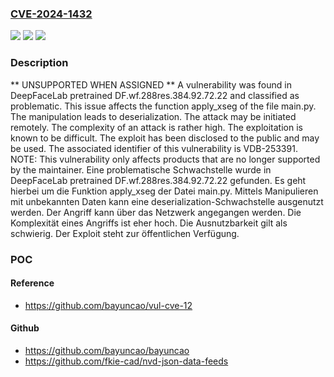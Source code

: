 ### [CVE-2024-1432](https://cve.mitre.org/cgi-bin/cvename.cgi?name=CVE-2024-1432)
![](https://img.shields.io/static/v1?label=Product&message=DeepFaceLab&color=blue)
![](https://img.shields.io/static/v1?label=Version&message=pretrained%20DF.wf.288res.384.92.72.22%20&color=brightgreen)
![](https://img.shields.io/static/v1?label=Vulnerability&message=CWE-502%20Deserialization&color=brightgreen)

### Description

** UNSUPPORTED WHEN ASSIGNED ** A vulnerability was found in DeepFaceLab pretrained DF.wf.288res.384.92.72.22 and classified as problematic. This issue affects the function apply_xseg of the file main.py. The manipulation leads to deserialization. The attack may be initiated remotely. The complexity of an attack is rather high. The exploitation is known to be difficult. The exploit has been disclosed to the public and may be used. The associated identifier of this vulnerability is VDB-253391. NOTE: This vulnerability only affects products that are no longer supported by the maintainer.
Eine problematische Schwachstelle wurde in DeepFaceLab pretrained DF.wf.288res.384.92.72.22 gefunden. Es geht hierbei um die Funktion apply_xseg der Datei main.py. Mittels Manipulieren mit unbekannten Daten kann eine deserialization-Schwachstelle ausgenutzt werden. Der Angriff kann über das Netzwerk angegangen werden. Die Komplexität eines Angriffs ist eher hoch. Die Ausnutzbarkeit gilt als schwierig. Der Exploit steht zur öffentlichen Verfügung.

### POC

#### Reference
- https://github.com/bayuncao/vul-cve-12

#### Github
- https://github.com/bayuncao/bayuncao
- https://github.com/fkie-cad/nvd-json-data-feeds

